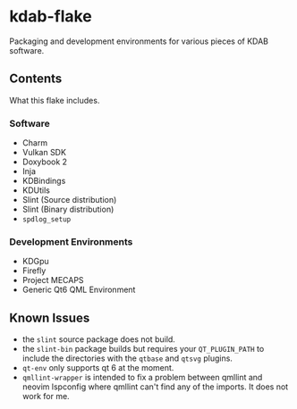 # kdab-flake

Packaging and development environments for various pieces of KDAB software.

## Contents

What this flake includes.

### Software

- Charm
- Vulkan SDK
- Doxybook 2
- Inja
- KDBindings
- KDUtils
- Slint (Source distribution)
- Slint (Binary distribution)
- ``spdlog_setup``

### Development Environments

- KDGpu
- Firefly
- Project MECAPS
- Generic Qt6 QML Environment

## Known Issues

- the `slint` source package does not build.
- the `slint-bin` package builds but requires your `QT_PLUGIN_PATH` to
  include the directories with the `qtbase` and `qtsvg` plugins.
- `qt-env` only supports qt 6 at the moment.
- `qmllint-wrapper` is intended to fix a problem between qmllint and neovim
  lspconfig where qmllint can't find any of the imports. It does not work for me.
